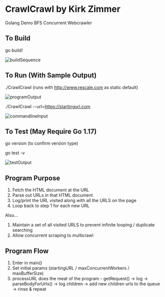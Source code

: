 # CrawlCrawl by Kirk Zimmer
Golang Demo BFS Concurrent Webcrawler

## To Build
go build!

![buildSequence](https://user-images.githubusercontent.com/8118229/137076378-8fc095b7-c6f3-4bbf-98db-c9883fe6c900.png)


## To Run (With Sample Output)

./CrawlCrawl (runs with http://www.rescale.com as static default)

![programOutput](https://user-images.githubusercontent.com/8118229/137066075-d2e8def1-0fb0-4ef6-b7b8-21a06142881e.png)

./CrawlCrawl --url=https://startingurl.com

![commandlineInput](https://user-images.githubusercontent.com/8118229/137076048-37c6c44e-ab68-486e-ae17-a666b8aca594.png)

## To Test (May Require Go 1.17)

go version (to confirm version type)

go test -v

![testOutput](https://user-images.githubusercontent.com/8118229/137066074-9d1e1525-441d-4206-8cae-b81649bbdeff.png)

## Program Purpose

1. Fetch the HTML document at the URL
2. Parse out URLs in that HTML document
3. Log/print the URL visited along with all the URLS on the page
4. Loop back to step 1 for each new URL

Also...

1. Maintain a set of all visited URLS to prevent infinite looping / duplicate searching
2. Allow concurrent scraping to multicrawl

## Program Flow

1. Enter in main()
2. Set initial params (startingURL / maxConcurrentWorkers / maxBufferSize)
3. processURL does the meat of the program - getRequest() -> log -> parseBodyForUrls() -> log children -> add new children urls to the queue -> rinse & repeat

